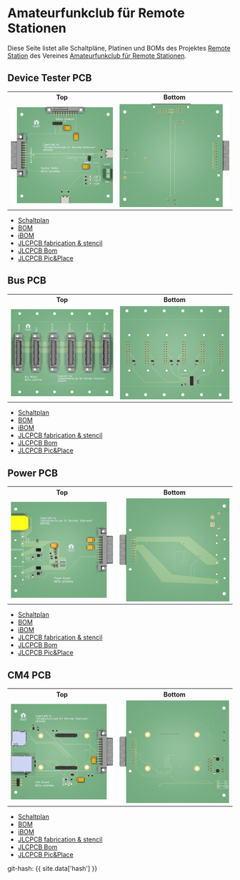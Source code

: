 ---
---

# Amateurfunkclub für Remote Stationen

Diese Seite listet alle Schaltpläne, Platinen und BOMs des Projektes [Remote Station](https://github.com/OE5XRX/RemoteStation) des Vereines [Amateurfunkclub für Remote Stationen](https://oe5xrx.org).

## Device Tester PCB

<table>
  <tr><th>Top</th><th>Bottom</th></tr>
  <tr>
    <td><img src="pcb/device_test/device_test-3D_top.png?dummy={{ site.time }}" alt="top" /></td>
    <td><img src="pcb/device_test/device_test-3D_bottom.png?dummy={{ site.time }}" alt="bottom" /></td>
  </tr>
</table>

- [Schaltplan](pcb/device_test/device_test-schematic.pdf)
- [BOM](pcb/device_test/device_test-bom.html)
- [iBOM](pcb/device_test/device_test-ibom.html)
- [JLCPCB fabrication & stencil](pcb/device_test/JLCPCB/device_test-_JLCPCB_compress.zip)
- [JLCPCB Bom](pcb/device_test/JLCPCB/device_test_bom_jlc.csv)
- [JLCPCB Pic&Place](pcb/device_test/JLCPCB/device_test_cpl_jlc.csv)

## Bus PCB

<table>
  <tr><th>Top</th><th>Bottom</th></tr>
  <tr>
    <td><img src="pcb/bus/bus-3D_top.png?dummy={{ site.time }}" alt="top" /></td>
    <td><img src="pcb/bus/bus-3D_bottom.png?dummy={{ site.time }}" alt="bottom" /></td>
  </tr>
</table>

- [Schaltplan](pcb/bus/bus-schematic.pdf)
- [BOM](pcb/bus/bus-bom.html)
- [iBOM](pcb/bus/bus-ibom.html)
- [JLCPCB fabrication & stencil](pcb/bus/JLCPCB/bus-_JLCPCB_compress.zip)
- [JLCPCB Bom](pcb/bus/JLCPCB/bus_bom_jlc.csv)
- [JLCPCB Pic&Place](pcb/bus/JLCPCB/bus_cpl_jlc.csv)

## Power PCB

<table>
  <tr><th>Top</th><th>Bottom</th></tr>
  <tr>
    <td><img src="pcb/power/power-3D_top.png?dummy={{ site.time }}" alt="top" /></td>
    <td><img src="pcb/power/power-3D_bottom.png?dummy={{ site.time }}" alt="bottom" /></td>
  </tr>
</table>

- [Schaltplan](pcb/power/power-schematic.pdf)
- [BOM](pcb/power/power-bom.html)
- [iBOM](pcb/power/power-ibom.html)
- [JLCPCB fabrication & stencil](pcb/power/JLCPCB/power-_JLCPCB_compress.zip)
- [JLCPCB Bom](pcb/power/JLCPCB/power_bom_jlc.csv)
- [JLCPCB Pic&Place](pcb/power/JLCPCB/power_cpl_jlc.csv)

## CM4 PCB

<table>
  <tr><th>Top</th><th>Bottom</th></tr>
  <tr>
    <td><img src="pcb/cm4/cm4-3D_top.png?dummy={{ site.time }}" alt="top" /></td>
    <td><img src="pcb/cm4/cm4-3D_bottom.png?dummy={{ site.time }}" alt="bottom" /></td>
  </tr>
</table>

- [Schaltplan](pcb/cm4/cm4-schematic.pdf)
- [BOM](pcb/cm4/cm4-bom.html)
- [iBOM](pcb/cm4/cm4-ibom.html)
- [JLCPCB fabrication & stencil](pcb/cm4/JLCPCB/cm4-_JLCPCB_compress.zip)
- [JLCPCB Bom](pcb/cm4/JLCPCB/cm4_bom_jlc.csv)
- [JLCPCB Pic&Place](pcb/cm4/JLCPCB/cm4_cpl_jlc.csv)

git-hash: {{ site.data['hash'] }}
